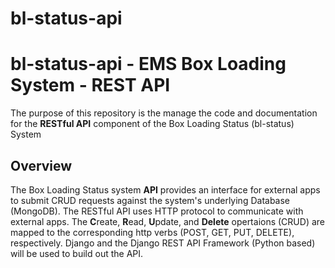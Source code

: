 # bl-status-api
# bl-status-api - EMS Box Loading System - REST API
The purpose of this repository is the manage the code and documentation for the **RESTful API** component of the Box Loading Status (bl-status) System

## Overview
The Box Loading Status system **API** provides an interface for external apps to submit CRUD requests against the system's underlying Database (MongoDB).  The RESTful API uses HTTP protocol to communicate with external apps.  The **C**reate, **R**ead, **U**pdate, and **Delete** opertaions (CRUD) are mapped to the corresponding http verbs (POST, GET, PUT, DELETE), respectively.  Django and the Django REST API Framework (Python based) will be used to build out the API.